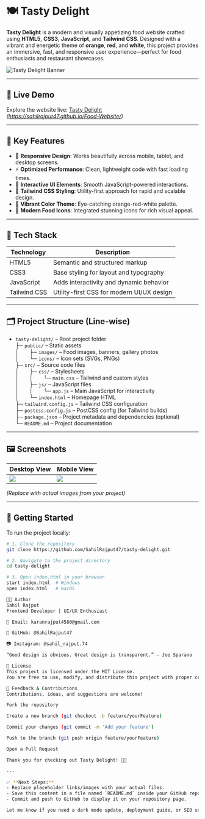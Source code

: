 # 🍽️ Tasty Delight

**Tasty Delight** is a modern and visually appetizing food website crafted using **HTML5**, **CSS3**, **JavaScript**, and **Tailwind CSS**. Designed with a vibrant and energetic theme of **orange**, **red**, and **white**, this project provides an immersive, fast, and responsive user experience—perfect for food enthusiasts and restaurant showcases.

![Tasty Delight Banner](./assets/images/banner.jpg) <!-- Optional: replace with your actual image -->

---

## 🚀 Live Demo

Explore the website live: [Tasty Delight](#)  
_(https://sahilrajput47.github.io/Food-Website/)_

---

## 🎯 Key Features

- 📱 **Responsive Design**: Works beautifully across mobile, tablet, and desktop screens.
- ⚡ **Optimized Performance**: Clean, lightweight code with fast loading times.
- 🧩 **Interactive UI Elements**: Smooth JavaScript-powered interactions.
- 🎨 **Tailwind CSS Styling**: Utility-first approach for rapid and scalable design.
- 🍊 **Vibrant Color Theme**: Eye-catching orange-red-white palette.
- 🍴 **Modern Food Icons**: Integrated stunning icons for rich visual appeal.

---

## 🧰 Tech Stack

| Technology     | Description                                  |
|----------------|----------------------------------------------|
| HTML5          | Semantic and structured markup               |
| CSS3           | Base styling for layout and typography       |
| JavaScript     | Adds interactivity and dynamic behavior      |
| Tailwind CSS   | Utility-first CSS for modern UI/UX design    |

---

## 🗂️ Project Structure (Line-wise)

- `tasty-delight/` – Root project folder  
  ├─ `public/` – Static assets  
  │  ├─ `images/` – Food images, banners, gallery photos  
  │  └─ `icons/` – Icon sets (SVGs, PNGs)  
  ├─ `src/` – Source code files  
  │  ├─ `css/` – Stylesheets  
  │  │  └─ `main.css` – Tailwind and custom styles  
  │  ├─ `js/` – JavaScript files  
  │  │  └─ `app.js` – Main JavaScript for interactivity  
  │  └─ `index.html` – Homepage HTML  
  ├─ `tailwind.config.js` – Tailwind CSS configuration  
  ├─ `postcss.config.js` – PostCSS config (for Tailwind builds)  
  ├─ `package.json` – Project metadata and dependencies (optional)  
  └─ `README.md` – Project documentation


---

## 🖼️ Screenshots

| Desktop View | Mobile View |
|--------------|-------------|
| ![](./assets/images/desktop-view.png) | ![](./assets/images/mobile-view.png) |

_(Replace with actual images from your project)_

---

## 🧪 Getting Started

To run the project locally:

```bash
# 1. Clone the repository
git clone https://github.com/SahilRajput47/tasty-delight.git

# 2. Navigate to the project directory
cd tasty-delight

# 3. Open index.html in your browser
start index.html  # Windows
open index.html   # macOS

👨‍💻 Author
Sahil Rajput
Frontend Developer | UI/UX Enthusiast

📧 Email: karanrajput4580@gmail.com

🐙 GitHub: @SahilRajput47

📷 Instagram: @sahil_rajput.74

“Good design is obvious. Great design is transparent.” – Joe Sparano

📄 License
This project is licensed under the MIT License.
You are free to use, modify, and distribute this project with proper credit.

🙌 Feedback & Contributions
Contributions, ideas, and suggestions are welcome!

Fork the repository

Create a new branch (git checkout -b feature/yourFeature)

Commit your changes (git commit -m 'Add your feature')

Push to the branch (git push origin feature/yourFeature)

Open a Pull Request

Thank you for checking out Tasty Delight! 🍱✨

---

✅ **Next Steps:**
- Replace placeholder links/images with your actual files.
- Save this content in a file named `README.md` inside your GitHub repo folder.
- Commit and push to GitHub to display it on your repository page.

Let me know if you need a dark mode update, deployment guide, or SEO setup!
